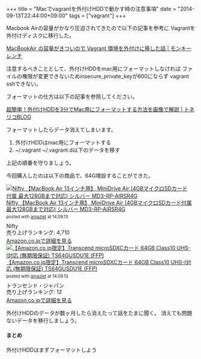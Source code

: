 +++
title =  "Macでvagrantを外付けHDDで動かす時の注意事項"
date =  "2014-09-13T22:44:00+09:00"
tags = ["vagrant"]
+++

Macbook Airの容量がかなり圧迫されてきたので以下の記事を参考に
Vagrantを外付けディスクに移行した。

[MacBookAir の容量がきついので Vagrant 環境を外付けに移した話 | モンキーレンチ](http://2inc.org/blog/2014/06/28/4311/)

注意するべきこととして、外付けHDDをmac用にフォーマットしなければ
ファイルの権限が変更できないためinsecure_private_keyが600にならず
vagrant sshできない。

フォーマットの仕方は以下の記事を参照してください。

[超簡単！外付けHDDを3分でMac用にフォーマットする方法を画像で解説 | トネリコBLOG](http://toneliko.com/561/)

フォーマットしたらデータ消えてしまいます。

1. 外付けHDDはmac用にフォーマットする
2. ~/.vagrant ~/.vagrant.d以下のデータを移す

上記の順番を守りましょう。

今回購入したのは以下の商品で、64G増設することができた。

<div class="amazlet-box" style="margin-bottom:0px;"><div class="amazlet-image" style="float:left;margin:0px 12px 1px 0px;"><a href="http://www.amazon.co.jp/exec/obidos/ASIN/B00I59UMW4/umeyuki0f-22/ref=nosim/" name="amazletlink" target="_blank"><img src="http://ecx.images-amazon.com/images/I/41PRrxOjvZL._SL160_.jpg" alt="Nifty 【MacBook Air 13インチ用】 MiniDrive Air (4GBマイクロSDカード付属 最大128GBまで対応) シルバー MD3-RP-AIRSR4G" style="border: none;" /></a></div><div class="amazlet-info" style="line-height:120%; margin-bottom: 10px"><div class="amazlet-name" style="margin-bottom:10px;line-height:120%"><a href="http://www.amazon.co.jp/exec/obidos/ASIN/B00I59UMW4/umeyuki0f-22/ref=nosim/" name="amazletlink" target="_blank">Nifty 【MacBook Air 13インチ用】 MiniDrive Air (4GBマイクロSDカード付属 最大128GBまで対応) シルバー MD3-RP-AIRSR4G</a><div class="amazlet-powered-date" style="font-size:80%;margin-top:5px;line-height:120%">posted with <a href="http://www.amazlet.com/" title="amazlet" target="_blank">amazlet</a> at 14.09.13</div></div><div class="amazlet-detail">Nifty <br />売り上げランキング: 4,710<br /></div><div class="amazlet-sub-info" style="float: left;"><div class="amazlet-link" style="margin-top: 5px"><a href="http://www.amazon.co.jp/exec/obidos/ASIN/B00I59UMW4/umeyuki0f-22/ref=nosim/" name="amazletlink" target="_blank">Amazon.co.jpで詳細を見る</a></div></div></div><div class="amazlet-footer" style="clear: left"></div></div>

<div class="amazlet-box" style="margin-bottom:0px;"><div class="amazlet-image" style="float:left;margin:0px 12px 1px 0px;"><a href="http://www.amazon.co.jp/exec/obidos/ASIN/B00CHHTOII/umeyuki0f-22/ref=nosim/" name="amazletlink" target="_blank"><img src="http://ecx.images-amazon.com/images/I/51lJBOru7lL._SL160_.jpg" alt="【Amazon.co.jp限定】Transcend microSDXCカード 64GB Class10 UHS-I対応 (無期限保証) TS64GUSDU1E (FFP)" style="border: none;" /></a></div><div class="amazlet-info" style="line-height:120%; margin-bottom: 10px"><div class="amazlet-name" style="margin-bottom:10px;line-height:120%"><a href="http://www.amazon.co.jp/exec/obidos/ASIN/B00CHHTOII/umeyuki0f-22/ref=nosim/" name="amazletlink" target="_blank">【Amazon.co.jp限定】Transcend microSDXCカード 64GB Class10 UHS-I対応 (無期限保証) TS64GUSDU1E (FFP)</a><div class="amazlet-powered-date" style="font-size:80%;margin-top:5px;line-height:120%">posted with <a href="http://www.amazlet.com/" title="amazlet" target="_blank">amazlet</a> at 14.09.13</div></div><div class="amazlet-detail">トランセンド・ジャパン <br />売り上げランキング: 12<br /></div><div class="amazlet-sub-info" style="float: left;"><div class="amazlet-link" style="margin-top: 5px"><a href="http://www.amazon.co.jp/exec/obidos/ASIN/B00CHHTOII/umeyuki0f-22/ref=nosim/" name="amazletlink" target="_blank">Amazon.co.jpで詳細を見る</a></div></div></div><div class="amazlet-footer" style="clear: left"></div></div>

外付けHDDのデータが数ヶ月したら消えたって話をたまに聞く。
消えても問題ないデータを移行しましょう。


#### まとめ

外付けHDDはまずフォーマットしよう
